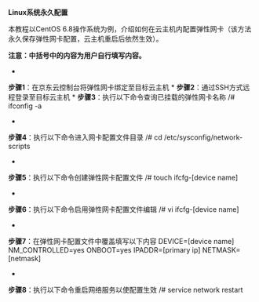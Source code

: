 **Linux系统永久配置**

本教程以CentOS 6.8操作系统为例，介绍如何在云主机内配置弹性网卡（该方法永久保存弹性网卡配置，云主机重启后依然生效）。

**注意：中括号中的内容为用户自行填写内容。**

* 
**步骤1**：在京东云控制台将弹性网卡绑定至目标云主机
* 
**步骤2**：通过SSH方式远程登录至目标云主机
* 
**步骤3**：执行以下命令查询已挂载的弹性网卡名称
/# ifconfig -a

* 
**步骤4**：执行以下命令进入网卡配置文件目录
/# cd /etc/sysconfig/network-scripts

* 
**步骤5**：执行以下命令创建弹性网卡配置文件
/# touch ifcfg-[device name]

* 
**步骤6**：执行以下命令启用弹性网卡配置文件编辑
/# vi ifcfg-[device name]

* 
**步骤7**：在弹性网卡配置文件中覆盖填写以下内容
DEVICE=[device name] NM_CONTROLLED=yes ONBOOT=yes IPADDR=[primary ip] NETMASK=[netmask]

* 
**步骤8**：执行以下命令重启网络服务以使配置生效
/# service network restart